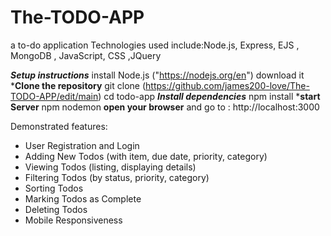 # The-TODO-APP
a to-do application
Technologies used include:Node.js, Express, EJS , MongoDB , JavaScript, CSS ,JQuery

***Setup instructions***
install Node.js ("https://nodejs.org/en") download it
***Clone the repository**
git clone (https://github.com/james200-love/The-TODO-APP/edit/main)
cd todo-app
***Install dependencies***
npm install 
***start Server**
npm nodemon
**open your browser** and go to : http://localhost:3000

Demonstrated features:
* User Registration and Login
* Adding New Todos (with item, due date, priority, category)
* Viewing Todos (listing, displaying details)
* Filtering Todos (by status, priority, category)
* Sorting Todos
* Marking Todos as Complete
* Deleting Todos
* Mobile Responsiveness





